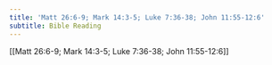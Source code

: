 ```yaml
---
title: 'Matt 26:6-9; Mark 14:3-5; Luke 7:36-38; John 11:55-12:6'
subtitle: Bible Reading
---
```


[[Matt 26:6-9; Mark 14:3-5; Luke 7:36-38; John 11:55-12:6]]